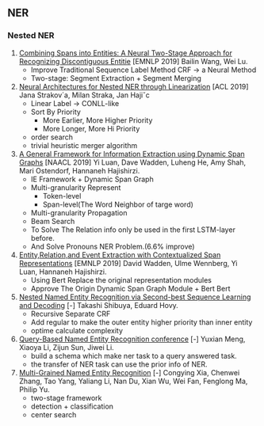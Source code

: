 ## NER

### Nested NER

1. [Combining Spans into Entities: A Neural Two-Stage Approach for Recognizing Discontiguous Entitie](https://github.com/iofu728/PaperRead/blob/master/paper/NLP/NER/CombingSpansintoEntities.pdf) [EMNLP 2019] Bailin Wang, Wei Lu.
   - Improve Traditional Sequence Label Method CRF -> a Neural Method
   - Two-stage: Segment Extraction + Segment Merging
2. [Neural Architectures for Nested NER through Linearization](https://github.com/iofu728/PaperRead/blob/master/paper/NLP/NER/LinearizationNestNER.pdf) [ACL 2019] Jana Strakov´a, Milan Straka, Jan Hajiˇc
   - Linear Label -> CONLL-like
   - Sort By Priority
     - More Earlier, More Higher Priority
     - More Longer, More Hi Priority
   - order search
   - trivial heuristic merger algorithm
3. [A General Framework for Information Extraction using Dynamic Span Graphs](https://github.com/iofu728/PaperRead/blob/master/paper/NLP/NER/DyGIE.pdf) [NAACL 2019] Yi Luan, Dave Wadden, Luheng He, Amy Shah, Mari Ostendorf, Hannaneh Hajishirzi.
   - IE Framework + Dynamic Span Graph
   - Multi-granularity Represent
     - Token-level
     - Span-level(The Word Neighbor of targe word)
   - Multi-granularity Propagation
   - Beam Search
   - To Solve The Relation info only be used in the first LSTM-layer before.
   - And Solve Pronouns NER Problem.(6.6% improve)
4. [Entity,Relation,and Event Extraction with Contextualized Span Representations](https://github.com/iofu728/PaperRead/blob/master/paper/NLP/NER/DyGIE++.pdf) [EMNLP 2019] David Wadden, Ulme Wennberg, Yi Luan, Hannaneh Hajishirzi.
   - Using Bert Replace the original representation modules
   - Approve The Origin Dynamic Span Graph Module + Bert Bert
5. [Nested Named Entity Recognition via Second-best Sequence Learning and Decoding](https://github.com/iofu728/PaperRead/blob/master/paper/NLP/NER/SecondBestCRF.pdf) [-] Takashi Shibuya, Eduard Hovy.
   - Recursive Separate CRF
   - Add regular to make the outer entity higher priority than inner entity
   - optime calculate complexity
6. [Query-Based Named Entity Recognition conference](https://github.com/iofu728/PaperRead/blob/master/paper/NLP/NER/QueryBaseNER.pdf) [-] Yuxian Meng, Xiaoya Li, Zijun Sun, Jiwei Li.
   - build a schema which make ner task to a query answered task.
   - the transfer of NER task can use the prior info of NER.
7. [Multi-Grained Named Entity Recognition](https://github.com/iofu728/PaperRead/blob/master/paper/NLP/NER/MultiGrainedNER.pdf) [-] Congying Xia, Chenwei Zhang, Tao Yang, Yaliang Li, Nan Du, Xian Wu, Wei Fan, Fenglong Ma, Philip Yu.
   - two-stage framework
   - detection + classification
   - center search
